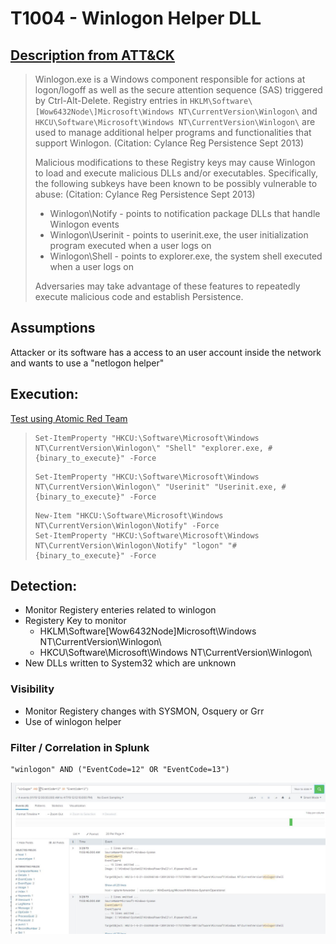 # T1004 - Winlogon Helper DLL
## [Description from ATT&CK](https://attack.mitre.org/wiki/Technique/T1004)
<blockquote>Winlogon.exe is a Windows component responsible for actions at logon/logoff as well as the secure attention sequence (SAS) triggered by Ctrl-Alt-Delete. Registry entries in <code>HKLM\Software\[Wow6432Node\]Microsoft\Windows NT\CurrentVersion\Winlogon\</code> and <code>HKCU\Software\Microsoft\Windows NT\CurrentVersion\Winlogon\</code> are used to manage additional helper programs and functionalities that support Winlogon. (Citation: Cylance Reg Persistence Sept 2013) 

Malicious modifications to these Registry keys may cause Winlogon to load and execute malicious DLLs and/or executables. Specifically, the following subkeys have been known to be possibly vulnerable to abuse: (Citation: Cylance Reg Persistence Sept 2013)

* Winlogon\Notify - points to notification package DLLs that handle Winlogon events
* Winlogon\Userinit - points to userinit.exe, the user initialization program executed when a user logs on
* Winlogon\Shell - points to explorer.exe, the system shell executed when a user logs on

Adversaries may take advantage of these features to repeatedly execute malicious code and establish Persistence.</blockquote>
  
## Assumptions
Attacker or its software has a access to an user account inside the network and wants to use a "netlogon helper"

## Execution:
[Test using Atomic Red Team](https://github.com/redcanaryco/atomic-red-team/blob/master/atomics/T1004/T1004.md)

<blockquote>
  
```
Set-ItemProperty "HKCU:\Software\Microsoft\Windows NT\CurrentVersion\Winlogon\" "Shell" "explorer.exe, #{binary_to_execute}" -Force
```

```
Set-ItemProperty "HKCU:\Software\Microsoft\Windows NT\CurrentVersion\Winlogon\" "Userinit" "Userinit.exe, #{binary_to_execute}" -Force
```

```
New-Item "HKCU:\Software\Microsoft\Windows NT\CurrentVersion\Winlogon\Notify" -Force
Set-ItemProperty "HKCU:\Software\Microsoft\Windows NT\CurrentVersion\Winlogon\Notify" "logon" "#{binary_to_execute}" -Force
```
</blockquote>

## Detection:
* Monitor Registery enteries related to winlogon
* Registery Key to monitor
  * HKLM\Software\[Wow6432Node\]Microsoft\Windows NT\CurrentVersion\Winlogon\
  * HKCU\Software\Microsoft\Windows NT\CurrentVersion\Winlogon\
* New DLLs written to System32 which are unknown

### Visibility
* Monitor Registery changes with SYSMON, Osquery or Grr
* Use of winlogon helper

### Filter / Correlation in Splunk

```
"winlogon" AND ("EventCode=12" OR "EventCode=13")
```
![Splunk Detection](https://github.com/avaplex/dpi911/blob/master/images/T1004.JPG)
